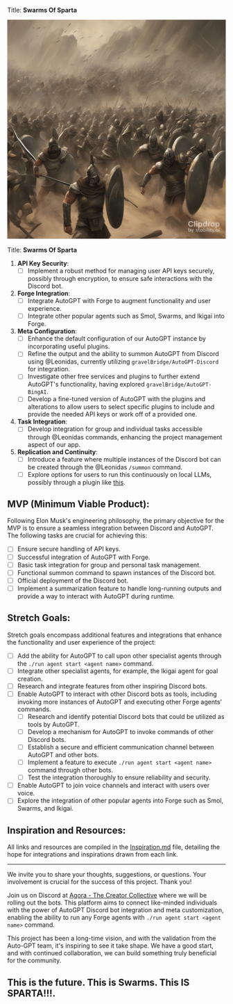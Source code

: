 Title: **Swarms Of Sparta**

[![Banner](Banner.jpg)](https://discord.gg/qUtxnK2NMf)


Title: **Swarms Of Sparta**

1. **API Key Security**:
   - [ ] Implement a robust method for managing user API keys securely, possibly through encryption, to ensure safe interactions with the Discord bot.

2. **Forge Integration**:
   - [ ] Integrate AutoGPT with Forge to augment functionality and user experience.
   - [ ] Integrate other popular agents such as Smol, Swarms, and Ikigai into Forge.

3. **Meta Configuration**:
   - [ ] Enhance the default configuration of our AutoGPT instance by incorporating useful plugins.
   - [ ] Refine the output and the ability to summon AutoGPT from Discord using @Leonidas, currently utilizing `gravelBridge/AutoGPT-Discord` for integration.
   - [ ] Investigate other free services and plugins to further extend AutoGPT's functionality, having explored `gravelBridge/AutoGPT-BingAI`.
   - [ ] Develop a fine-tuned version of AutoGPT with the plugins and alterations to allow users to select specific plugins to include and provide the needed API keys or work off of a provided one.

4. **Task Integration**:
   - [ ] Develop integration for group and individual tasks accessible through @Leonidas commands, enhancing the project management aspect of our app.

5. **Replication and Continuity**:
   - [ ] Introduce a feature where multiple instances of the Discord bot can be created through the @Leonidas `/summon` command.
   - [ ] Explore options for users to run this continuously on local LLMs, possibly through a plugin like [this](https://github.com/danikhan632/Auto-GPT-Text-Gen-Plugin).

## MVP (Minimum Viable Product):

Following Elon Musk's engineering philosophy, the primary objective for the MVP is to ensure a seamless integration between Discord and AutoGPT. The following tasks are crucial for achieving this:

- [ ] Ensure secure handling of API keys.
- [ ] Successful integration of AutoGPT with Forge.
- [ ] Basic task integration for group and personal task management.
- [ ] Functional summon command to spawn instances of the Discord bot.
- [ ] Official deployment of the Discord bot.
- [ ] Implement a summarization feature to handle long-running outputs and provide a way to interact with AutoGPT during runtime.

## Stretch Goals:

Stretch goals encompass additional features and integrations that enhance the functionality and user experience of the project:

- [ ] Add the ability for AutoGPT to call upon other specialist agents through the `./run agent start <agent name>` command.
- [ ] Integrate other specialist agents, for example, the Ikigai agent for goal creation.
- [ ] Research and integrate features from other inspiring Discord bots.
- [ ] Enable AutoGPT to interact with other Discord bots as tools, including invoking more instances of AutoGPT and executing other Forge agents' commands.
   - [ ] Research and identify potential Discord bots that could be utilized as tools by AutoGPT.
   - [ ] Develop a mechanism for AutoGPT to invoke commands of other Discord bots.
   - [ ] Establish a secure and efficient communication channel between AutoGPT and other bots.
   - [ ] Implement a feature to execute `./run agent start <agent name>` command through other bots.
   - [ ] Test the integration thoroughly to ensure reliability and security.
- [ ] Enable AutoGPT to join voice channels and interact with users over voice.
- [ ] Explore the integration of other popular agents into Forge such as Smol, Swarms, and Ikigai.

## Inspiration and Resources:

All links and resources are compiled in the [Inspiration.md](Inspiration.md) file, detailing the hope for integrations and inspirations drawn from each link.

---

We invite you to share your thoughts, suggestions, or questions. Your involvement is crucial for the success of this project. Thank you!

Join us on Discord at [Agora - The Creator Collective](https://discord.gg/Q3VKuj8hBT) where we will be rolling out the bots. This platform aims to connect like-minded individuals with the power of AutoGPT Discord bot integration and meta customization, enabling the ability to run any Forge agents with `./run agent start <agent name>` command.

This project has been a long-time vision, and with the validation from the Auto-GPT team, it's inspiring to see it take shape. We have a good start, and with continued collaboration, we can build something truly beneficial for the community.

## This is the future. This is Swarms. This IS SPARTA!!!.
